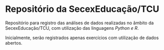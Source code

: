# Repositório da SecexEducação/TCU
Repositório para registro das análises de dados realizadas no âmbito da SecexEducação/TCU, com utilização das linguagens *Python e R*. 

Inicialmente, serão registrados apenas exercícios com utilização de dados abertos.
